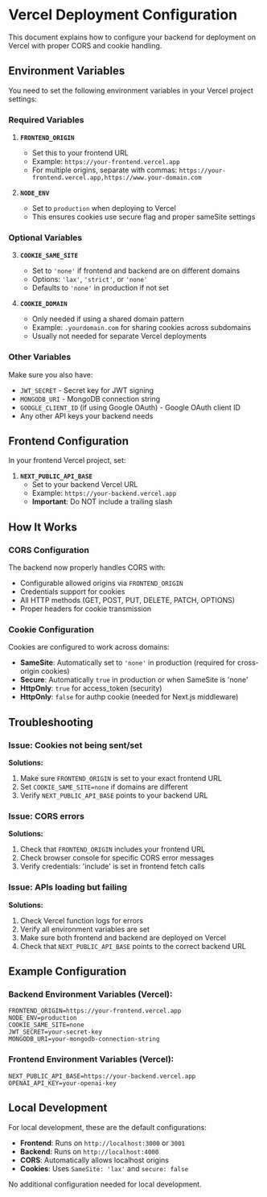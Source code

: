# Vercel Deployment Configuration

This document explains how to configure your backend for deployment on Vercel with proper CORS and cookie handling.

## Environment Variables

You need to set the following environment variables in your Vercel project settings:

### Required Variables

1. **`FRONTEND_ORIGIN`**
   - Set this to your frontend URL
   - Example: `https://your-frontend.vercel.app`
   - For multiple origins, separate with commas: `https://your-frontend.vercel.app,https://www.your-domain.com`

2. **`NODE_ENV`**
   - Set to `production` when deploying to Vercel
   - This ensures cookies use secure flag and proper sameSite settings

### Optional Variables

3. **`COOKIE_SAME_SITE`**
   - Set to `'none'` if frontend and backend are on different domains
   - Options: `'lax'`, `'strict'`, or `'none'`
   - Defaults to `'none'` in production if not set

4. **`COOKIE_DOMAIN`**
   - Only needed if using a shared domain pattern
   - Example: `.yourdomain.com` for sharing cookies across subdomains
   - Usually not needed for separate Vercel deployments

### Other Variables

Make sure you also have:
- `JWT_SECRET` - Secret key for JWT signing
- `MONGODB_URI` - MongoDB connection string
- `GOOGLE_CLIENT_ID` (if using Google OAuth) - Google OAuth client ID
- Any other API keys your backend needs

## Frontend Configuration

In your frontend Vercel project, set:

1. **`NEXT_PUBLIC_API_BASE`**
   - Set to your backend Vercel URL
   - Example: `https://your-backend.vercel.app`
   - **Important**: Do NOT include a trailing slash

## How It Works

### CORS Configuration

The backend now properly handles CORS with:
- Configurable allowed origins via `FRONTEND_ORIGIN`
- Credentials support for cookies
- All HTTP methods (GET, POST, PUT, DELETE, PATCH, OPTIONS)
- Proper headers for cookie transmission

### Cookie Configuration

Cookies are configured to work across domains:
- **SameSite**: Automatically set to `'none'` in production (required for cross-origin cookies)
- **Secure**: Automatically `true` in production or when SameSite is 'none'
- **HttpOnly**: `true` for access_token (security)
- **HttpOnly**: `false` for authp cookie (needed for Next.js middleware)

## Troubleshooting

### Issue: Cookies not being sent/set

**Solutions:**
1. Make sure `FRONTEND_ORIGIN` is set to your exact frontend URL
2. Set `COOKIE_SAME_SITE=none` if domains are different
3. Verify `NEXT_PUBLIC_API_BASE` points to your backend URL

### Issue: CORS errors

**Solutions:**
1. Check that `FRONTEND_ORIGIN` includes your frontend URL
2. Check browser console for specific CORS error messages
3. Verify credentials: 'include' is set in frontend fetch calls

### Issue: APIs loading but failing

**Solutions:**
1. Check Vercel function logs for errors
2. Verify all environment variables are set
3. Make sure both frontend and backend are deployed on Vercel
4. Check that `NEXT_PUBLIC_API_BASE` points to the correct backend URL

## Example Configuration

### Backend Environment Variables (Vercel):
```
FRONTEND_ORIGIN=https://your-frontend.vercel.app
NODE_ENV=production
COOKIE_SAME_SITE=none
JWT_SECRET=your-secret-key
MONGODB_URI=your-mongodb-connection-string
```

### Frontend Environment Variables (Vercel):
```
NEXT_PUBLIC_API_BASE=https://your-backend.vercel.app
OPENAI_API_KEY=your-openai-key
```

## Local Development

For local development, these are the default configurations:
- **Frontend**: Runs on `http://localhost:3000` or `3001`
- **Backend**: Runs on `http://localhost:4000`
- **CORS**: Automatically allows localhost origins
- **Cookies**: Uses `SameSite: 'lax'` and `secure: false`

No additional configuration needed for local development.

